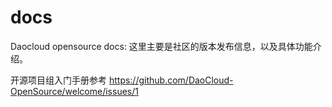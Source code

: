 # docs

Daocloud opensource docs: 这里主要是社区的版本发布信息，以及具体功能介绍。

开源项目组入门手册参考 https://github.com/DaoCloud-OpenSource/welcome/issues/1

